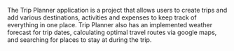 The Trip Planner application is a project that allows users to create trips and add various destinations, activities and expenses to keep track of everything in one place.
Trip Planner also has an implemented weather forecast for trip dates, calculating optimal travel routes via google maps, and searching for places to stay at during the trip.
